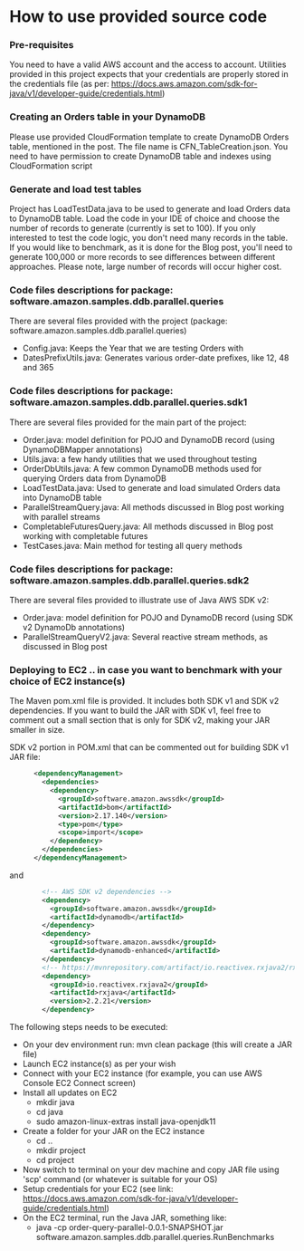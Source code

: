 # How to use provided source code

### Pre-requisites

You need to have a valid AWS account and the access to account. Utilities provided in this project expects that your credentials are properly stored in the credentials file (as per: https://docs.aws.amazon.com/sdk-for-java/v1/developer-guide/credentials.html)

### Creating an Orders table in your DynamoDB

Please use provided CloudFormation template to create DynamoDB Orders table, mentioned in the post. The file name is CFN_TableCreation.json. You need to have permission to create DynamoDB table and indexes using CloudFormation script 

### Generate and load test tables

Project has LoadTestData.java to be used to generate and load Orders data to DynamoDB table. Load the code in your IDE of choice and choose the number of records to generate (currently is set to 100). If you only interested to test the code logic, you don't need many records in the table. If you would like to benchmark, as it is done for the Blog post, you'll need to generate 100,000 or more records to see differences between different approaches. Please note, large number of records will occur higher cost.

### Code files descriptions for package: software.amazon.samples.ddb.parallel.queries

There are several files provided with the project (package: software.amazon.samples.ddb.parallel.queries)
- Config.java: Keeps the Year that we are testing Orders with
- DatesPrefixUtils.java: Generates various order-date prefixes, like 12, 48 and 365

### Code files descriptions for package: software.amazon.samples.ddb.parallel.queries.sdk1

There are several files provided for the main part of the project:
- Order.java: model definition for POJO and DynamoDB record (using DynamoDBMapper annotations)
- Utils.java: a few handy utilities that we used throughout testing
- OrderDbUtils.java: A few common DynamoDB methods used for querying Orders data from DynamoDB
- LoadTestData.java: Used to generate and load simulated Orders data into DynamoDB table
- ParallelStreamQuery.java: All methods discussed in Blog post working with parallel streams
- CompletableFuturesQuery.java: All methods discussed in Blog post working with completable futures
- TestCases.java: Main method for testing all query methods

### Code files descriptions for package: software.amazon.samples.ddb.parallel.queries.sdk2
 
There are several files provided to illustrate use of Java AWS SDK v2:
- Order.java: model definition for POJO and DynamoDB record (using SDK v2 DynamoDb annotations)
- ParallelStreamQueryV2.java: Several reactive stream methods, as discussed in Blog post 

### Deploying to EC2 .. in case you want to benchmark with your choice of EC2 instance(s)

The Maven pom.xml file is provided. It includes both SDK v1 and SDK v2 dependencies. If you want to build the JAR with SDK v1, feel free to comment out a small section that is only for SDK v2, making your JAR smaller in size. 

SDK v2 portion in POM.xml that can be commented out for building SDK v1 JAR file:

```xml
	  <dependencyManagement>
	    <dependencies>
	      <dependency>
	        <groupId>software.amazon.awssdk</groupId>
	        <artifactId>bom</artifactId>
	        <version>2.17.140</version>
	        <type>pom</type>
	        <scope>import</scope>
	      </dependency>
	    </dependencies>
	  </dependencyManagement>
```
and

```xml
        <!-- AWS SDK v2 dependencies -->
		<dependency>
		  <groupId>software.amazon.awssdk</groupId>
		  <artifactId>dynamodb</artifactId>
		</dependency>
		<dependency>
		  <groupId>software.amazon.awssdk</groupId>
		  <artifactId>dynamodb-enhanced</artifactId>
		</dependency>
        <!-- https://mvnrepository.com/artifact/io.reactivex.rxjava2/rxjava -->
		<dependency>
	 	  <groupId>io.reactivex.rxjava2</groupId>
		  <artifactId>rxjava</artifactId>
		  <version>2.2.21</version>
		</dependency>    
```

The following steps needs to be executed:

- On your dev environment run: mvn clean package (this will create a JAR file)
- Launch EC2 instance(s) as per your wish
- Connect with your EC2 instance (for example, you can use AWS Console EC2 Connect screen)
- Install all updates on EC2
  - mkdir java
  - cd java
  - sudo amazon-linux-extras install java-openjdk11
- Create a folder for your JAR on the EC2 instance
  - cd ..
  - mkdir project
  - cd project
- Now switch to terminal on your dev machine and copy JAR file using 'scp' command (or whatever is suitable for your OS)
- Setup credentials for your EC2 (see link: https://docs.aws.amazon.com/sdk-for-java/v1/developer-guide/credentials.html)
- On the EC2 terminal, run the Java JAR, something like:  
  - java -cp order-query-parallel-0.0.1-SNAPSHOT.jar software.amazon.samples.ddb.parallel.queries.RunBenchmarks
